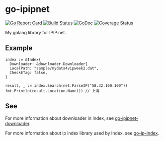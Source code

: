 # go-ipipnet

[![Go Report Card](https://goreportcard.com/badge/github.com/yangchenxing/go-ipipnet)](https://goreportcard.com/report/github.com/yangchenxing/go-ipipnet)
[![Build Status](https://travis-ci.org/yangchenxing/go-ipipnet.svg?branch=master)](https://travis-ci.org/yangchenxing/go-ipipnet)
[![GoDoc](http://godoc.org/github.com/yangchenxing/go-ipipnet?status.svg)](http://godoc.org/github.com/yangchenxing/go-ipipnet)
[![Coverage Status](https://coveralls.io/repos/github/yangchenxing/go-ipipnet/badge.svg?branch=master)](https://coveralls.io/github/yangchenxing/go-ipipnet?branch=master)

My golang library for IPIP.net.

## Example

    index := &Index{
      Downloader: &downloader.Downloader{
      LocalPath: "sample/mydata4vipweek2.dat",
      CheckETag: false,
    }
    
    result, _ := index.Search(net.ParseIP("58.32.100.100"))
    fmt.Println(result.Location.Name()) // 上海
    
## See

For more information about downloader in Index, see [go-ipipnet-downloader](http://github.com/yangchenxing/go-ipipnet-downloader).

For more information about ip index library used by Index, see [go-ip-index](http://github.com/yangchenxing/go-ip-index).

